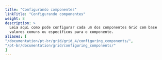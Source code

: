 ```yaml
---
title: "Configurando componentes"
linkTitle: "Configurando componentes"
weight: 8
description: >
  Leia aqui como pode configurar cada um dos componentes Grid com base em 
  valores comuns ou específicos para o componente.
aliases: [
"/documentation/pt-br/grid/grid_4/configuring_components/",
"/pt-br/documentation/grid/configuring_components/"
]
---
```


